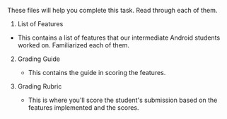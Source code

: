 These files will help you complete this task. Read through each of them. 

1. List of Features
  - This contains a list of features that our intermediate Android students worked on. Familiarized each of them.

2. Grading Guide
   - This contains the guide in scoring the features.
  
3. Grading Rubric
   - This is where you'll score the student's submission based on the features implemented and the scores. 
